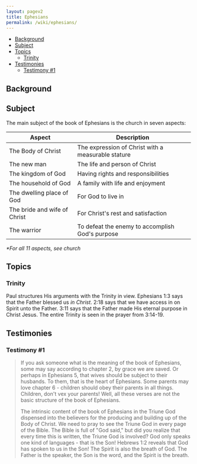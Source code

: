 ```yaml
---
layout: pagev2
title: Ephesians
permalink: /wiki/ephesians/
---
```

- [Background](#background)
- [Subject](#subject)
- [Topics](#topics)
  - [Trinity](#trinity)
- [Testimonies](#testimonies)
  - [Testimony #1](#testimony-1)

## Background

## Subject

The main subject of the book of Ephesians is the church in seven aspects:

| Aspect | Description |
| --- | --- |
| The Body of Christ | The expression of Christ with a measurable stature |
| The new man | The life and person of Christ |
| The kingdom of God | Having rights and responsibilities |
| The household of God | A family with life and enjoyment |
| The dwelling place of God | For God to live in |
| The bride and wife of Christ | For Christ's rest and satisfaction |
| The warrior | To defeat the enemy to accomplish God's purpose | 

*\*For all 11 aspects, see church*

## Topics

### Trinity

Paul structures His arguments with the Trinity in view. Ephesians 1:3 says that the Father blessed us *in Christ*. 2:18 says that we have access in on Spirit unto the Father. 3:11 says that the Father made His eternal purpose in Christ Jesus. The entire Trinity is seen in the prayer from 3:14-19. 

## Testimonies

### Testimony #1

>If you ask someone what is the meaning of the book of Ephesians, some may say according to chapter 2, by grace we are saved. Or perhaps in Ephesians 5, that wives should be subject to their husbands. To them, that is the heart of Ephesians. Some parents may love chapter 6 - children should obey their parents in all things. Children, don't vex your parents! Well, all these verses are not the basic structure of the book of Ephesians. 
>
>The intrinsic content of the book of Ephesians in the Triune God dispensed into the believers for the producing and building up of the Body of Christ. We need to pray to see the Triune God in every page of the Bible. The Bible is full of "God said," but did you realize that every time this is written, the Triune God is involved? God only speaks one kind of languages - that is the Son! Hebrews 1:2 reveals that God has spoken to us in the Son! The Spirit is also the breath of God. The Father is the speaker, the Son is the word, and the Spirit is the breath.
